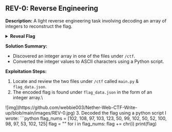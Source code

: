 ## REV-0: Reverse Engineering
**Description:**
A light reverse engineering task involving decoding an array of integers to reconstruct the flag.

<details> <summary><b>Reveal Flag</b></summary> flag{2cf24dba5f} </details>

**Solution Summary:**
- Discovered an integer array in one of the files under `/ctf`.
- Converted the integer values to ASCII characters using a Python script.

**Exploitation Steps:**
1. Locate and review the two files under `/ctf` called `main.py` & `flag_data.json`.
2. The encoded flag is found under `flag_data.json` in the form of an integer array.\
<centre>
![img](https://github.com/webbie003/Nether-Web-CTF-Write-up/blob/main/images/REV-0.jpg)
</centre>
3. Decoded the flag using a python script I wrote:
   ```python
   flag_nums = [102, 108, 97, 103, 123, 50, 99, 102, 50, 52, 100, 98, 97, 53, 102, 125]
   flag = ""
   for i in flag_nums:
       flag += chr(i)
   print(flag)
